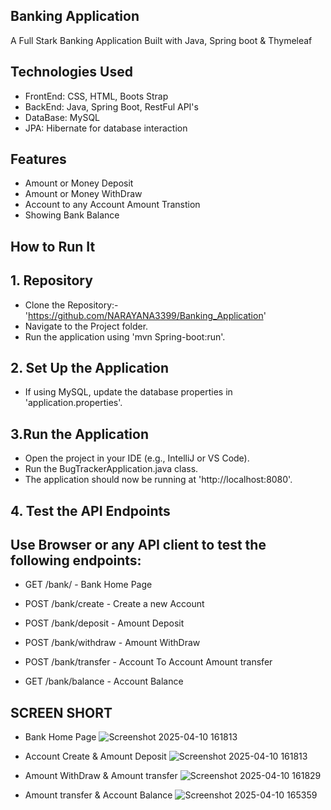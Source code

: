 ## Banking Application
 A Full Stark Banking Application Built with Java, Spring boot & Thymeleaf
## Technologies Used
 * FrontEnd: CSS, HTML, Boots Strap
 * BackEnd: Java, Spring Boot, RestFul API's
 * DataBase: MySQL
 * JPA: Hibernate for database interaction
   
## Features
 * Amount or Money Deposit
 * Amount or Money WithDraw
 * Account to any Account Amount Transtion
 * Showing Bank Balance

## How to Run It
  ## 1. Repository
   * Clone the Repository:-'https://github.com/NARAYANA3399/Banking_Application'
   * Navigate to the Project folder.
   * Run the application using 'mvn Spring-boot:run'.
  ## 2. Set Up the Application
   * If using MySQL, update the database properties in 'application.properties'.
  ## 3.Run the Application
   * Open the project in your IDE (e.g., IntelliJ or VS Code).
   * Run the BugTrackerApplication.java class.
   * The application should now be running at 'http://localhost:8080'.
  ## 4. Test the API Endpoints
   ## Use Browser or any API client to test the following endpoints:
   
   *  GET /bank/ - Bank Home Page

   * POST /bank/create - Create a new Account

   * POST /bank/deposit - Amount Deposit

   * POST /bank/withdraw - Amount WithDraw

   * POST /bank/transfer - Account To Account Amount transfer

   * GET /bank/balance - Account Balance


 ## SCREEN SHORT
 
  * Bank Home Page
![Screenshot 2025-04-10 161813](https://github.com/user-attachments/assets/6a8d16fb-1b6a-4adc-b8f8-669f2ee2c5b4)

  * Account Create & Amount Deposit
![Screenshot 2025-04-10 161813](https://github.com/user-attachments/assets/1f8e6f46-b4a4-415b-b14f-0f58b3e2eb89)

  * Amount WithDraw & Amount transfer
![Screenshot 2025-04-10 161829](https://github.com/user-attachments/assets/453afda0-de48-499b-838a-89377bf094be)

  * Amount transfer & Account Balance
![Screenshot 2025-04-10 165359](https://github.com/user-attachments/assets/4a5ea4d2-a9e6-493d-ac52-ebb32d94f295)


